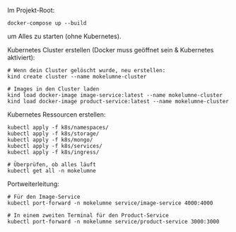 Im Projekt-Root:

    docker-compose up --build

um Alles zu starten (ohne Kubernetes).

Kubernetes Cluster erstellen (Docker muss geöffnet sein & Kubernetes aktiviert):

    # Wenn dein Cluster gelöscht wurde, neu erstellen:
    kind create cluster --name mokelumne-cluster
    
    # Images in den Cluster laden
    kind load docker-image image-service:latest --name mokelumne-cluster
    kind load docker-image product-service:latest --name mokelumne-cluster


Kubernetes Ressourcen erstellen:

    kubectl apply -f k8s/namespaces/
    kubectl apply -f k8s/storage/
    kubectl apply -f k8s/mongo/
    kubectl apply -f k8s/services/
    kubectl apply -f k8s/ingress/
    
    # Überprüfen, ob alles läuft
    kubectl get all -n mokelumne


Portweiterleitung:

    # Für den Image-Service
    kubectl port-forward -n mokelumne service/image-service 4000:4000
    
    # In einem zweiten Terminal für den Product-Service
    kubectl port-forward -n mokelumne service/product-service 3000:3000
